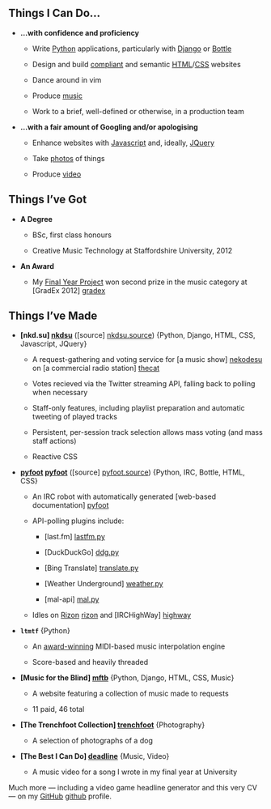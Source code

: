## Things I Can Do…

- **…with confidence and proficiency**

    - Write [Python](#Python) applications, particularly with [Django](#Django) or [Bottle](#Bottle)

    - Design and build [compliant](http://validator.w3.org/check?uri=cv.musicfortheblind.co.uk) and semantic [HTML](#HTML)/[CSS](#CSS) websites

    - Dance around in vim

    - Produce [music](#Music)

    - Work to a brief, well-defined or otherwise, in a production team

- **…with a fair amount of Googling and/or apologising**

    - Enhance websites with [Javascript](#Javascript) and, ideally, [JQuery](#JQuery)

    - Take [photos](#Photography) of things

    - Produce [video](#Video)


## Things I’ve Got

- **A Degree**

    - BSc, first class honours

    - Creative Music Technology at Staffordshire University, 2012

- <a id="gradex"></a>**An Award**
    
    - My [Final Year Project](#ltmtf) won second prize in the music category at [GradEx 2012] [gradex]

## Things I’ve Made

- **[nkd.su] [nkdsu]** ([source] [nkdsu.source]) {Python, Django, HTML, CSS, Javascript, JQuery}

    - A request-gathering and voting service for [a music show] [nekodesu] on [a commercial radio station] [thecat]

    - Votes recieved via the Twitter streaming API, falling back to polling when necessary

    - Staff-only features, including playlist preparation and automatic tweeting of played tracks

    - Persistent, per-session track selection allows mass voting (and mass staff actions)

    - Reactive CSS

- **[pyfoot] [pyfoot]** ([source] [pyfoot.source]) {Python, IRC, Bottle, HTML, CSS}

    - An IRC robot with automatically generated [web-based documentation] [pyfoot]

    - API-polling plugins include:

        - [last.fm] [lastfm.py]

        - [DuckDuckGo] [ddg.py]

        - [Bing Translate] [translate.py]

        - [Weather Underground] [weather.py]

        - [mal-api] [mal.py]

    - Idles on [Rizon] [rizon] and [IRCHighWay] [highway]

- <a id="ltmtf"></a>**`ltmtf`** {Python}

    - An [award-winning](#gradex) MIDI-based music interpolation engine

    - Score-based and heavily threaded

- **[Music for the Blind] [mftb]** {Python, Django, HTML, CSS, Music}

    - A website featuring a collection of music made to requests

    - 11 paid, 46 total

- **[The Trenchfoot Collection] [trenchfoot]** {Photography}
    
    - A selection of photographs of a dog

- **[The Best I Can Do] [deadline]** {Music, Video}

    - A music video for a song I wrote in my final year at University

Much more — including a video game headline generator and this very CV — on my [GitHub] [github] profile.



[nkdsu]: http://nkd.su/ "nkd.su"
[nkdsu.source]: https://github.com/colons/nkdsu "nkdsu on GitHub"
[thecat]: http://thisisthecat.com/ "The Cat"
[nekodesu]: http://thisisthecat.com/index.php/neko-desu "Neko Desu"

[gradex]: http://www.staffs.ac.uk/events/gradex/2012/prizewinners/index.jsp#music "GradEx 2012 Music Prizewinners"

[cv]: http://cv.musicfortheblind.co.uk/ "Iain Dawson's CV"

[pyfoot]: http://woof.bldm.us/ "pyfoot documentation"
[pyfoot.source]: https://github.com/colons/pyfoot "pyfoot on GitHub"
[mal.py]: https://github.com/colons/pyfoot-plugins/blob/master/mal.py "mal.py in pyfoot-plugins"
[lastfm.py]: https://github.com/colons/pyfoot-plugins/blob/master/lastfm.py "lastfm.py in pyfoot-plugins"
[ddg.py]: https://github.com/colons/pyfoot-plugins/blob/master/ddg.py "ddg.py in pyfoot-plugins"
[translate.py]: https://github.com/colons/pyfoot-plugins/blob/master/translate.py "translate.py in pyfoot-plugins"
[weather.py]: https://github.com/colons/pyfoot-plugins/blob/master/weather.py "weather.py in pyfoot-plugins"

[rizon]: http://woof.bldm.us/help/rizon/ "Rizon"
[highway]: http://woof.bldm.us/help/highway/ "IRCHighWay"

[github]: https://github.com/colons "colons on Github"

[scoops]: http://scoops.bldm.us/ "scoops"

[mftb.home]: http://www.musicfortheblind.co.uk/ "Music for the Blind"
[mftb]: http://www.musicfortheblind.co.uk/requests "Music for the Blind/requests"
[mftb.projects]: http://www.musicfortheblind.co.uk/projects "Music for the Blind/projects"
[contact]: http://www.musicfortheblind.co.uk/contact "Music for the Blind/contact"

[pyrrha]: http://nivi.bandcamp.com/album/alter-locus/ "Alter Locus"
[trenchfoot]: https://colons.snapjoy.com/albums/205814788331186243 "The Trenchfoot Collection"
[deadline]: http://www.youtube.com/watch?v=vqtwlwnpGto "The Best I Can Do"


